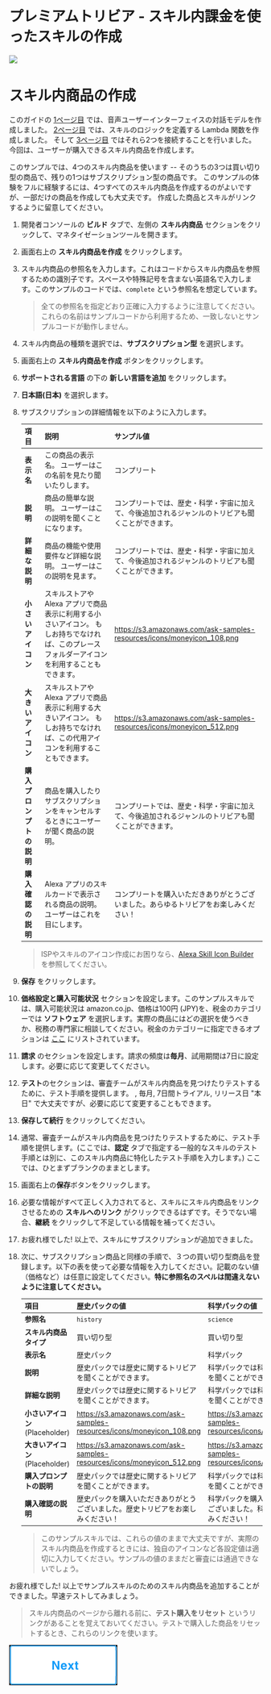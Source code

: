 # プレミアムトリビア - スキル内課金を使ったスキルの作成
<img src="https://m.media-amazon.com/images/G/01/mobile-apps/dex/alexa/alexa-skills-kit/tutorials/quiz-game/header._TTH_.png" />

# スキル内商品の作成

このガイドの [1ページ目](./voice-user-interface.md) では、音声ユーザーインターフェイスの対話モデルを作成しました。 [2ページ目](./lambda-function.md) では、スキルのロジックを定義する Lambda 関数を作成しました。 そして [3ページ目](./connect-vui-to-code.md) ではそれら2つを接続することを行いました。 今回は、ユーザーが購入できるスキル内商品を作成します。

このサンプルでは、4つのスキル内商品を使います -- そのうちの3つは買い切り型の商品で、残りの1つはサブスクリプション型の商品です。 このサンプルの体験をフルに経験するには、4つすべてのスキル内商品を作成するのがよいですが、一部だけの商品を作成しても大丈夫です。 作成した商品とスキルがリンクするように留意してください。

1. 開発者コンソールの **ビルド** タブで、左側の **スキル内商品** セクションをクリックして、マネタイゼーションツールを開きます。
2. 画面右上の **スキル内商品を作成** をクリックします。
3. スキル内商品の参照名を入力します。これはコードからスキル内商品を参照するための識別子です。スペースや特殊記号を含まない英語名で入力します。このサンプルのコードでは、`complete` という参照名を想定しています。
    > 全ての参照名を指定どおり正確に入力するように注意してください。これらの名前はサンプルコードから利用するため、一致しないとサンプルコードが動作しません。
4. スキル内商品の種類を選択では、**サブスクリプション型** を選択します。
5. 画面右上の **スキル内商品を作成** ボタンをクリックします。
6. **サポートされる言語** の下の **新しい言語を追加** をクリックします。
7. **日本語(日本)** を選択します。
8. サブスクリプションの詳細情報を以下のように入力します。
   
    項目|説明|サンプル値
    ---|----|--------
    **表示名**|この商品の表示名。 ユーザーはこの名前を見たり聞いたりします。| コンプリート|
    **説明**| 商品の簡単な説明。 ユーザーはこの説明を聞くことになります。| コンプリートでは、歴史・科学・宇宙に加えて、今後追加されるジャンルのトリビアも聞くことができます。|
    **詳細な説明**| 商品の機能や使用要件など詳細な説明。 ユーザーはこの説明を見ます。| コンプリートでは、歴史・科学・宇宙に加えて、今後追加されるジャンルのトリビアも聞くことができます。|
    **小さいアイコン**| スキルストアや Alexa アプリで商品表示に利用する小さいアイコン。  もしお持ちでなければ、このプレースフォルダーアイコンを利用することもできます。| https://s3.amazonaws.com/ask-samples-resources/icons/moneyicon_108.png|
    **大きいアイコン**| スキルストアや Alexa アプリで商品表示に利用する大きいアイコン。 もしお持ちでなければ、この代用アイコンを利用することもできます。| https://s3.amazonaws.com/ask-samples-resources/icons/moneyicon_512.png|
    **購入プロンプトの説明**| 商品を購入したりサブスクリプションをキャンセルするときにユーザーが聞く商品の説明。| コンプリートでは、歴史・科学・宇宙に加えて、今後追加されるジャンルのトリビアも聞くことができます。|
    **購入確認の説明**| Alexa アプリのスキルカードで表示される商品の説明。ユーザーはこれを目にします。| コンプリートを購入いただきありがとうございました。あらゆるトリビアをお楽しみください！|
    > ISPやスキルのアイコン作成にお困りなら、[Alexa Skill Icon Builder](https://developer.amazon.com/docs/tools/icon-builder.html) を参照してください。

9. **保存** をクリックします。
10. **価格設定と購入可能状況** セクションを設定します。このサンプルスキルでは、購入可能状況は amazon.co.jp、価格は100円 (JPY)を、税金のカテゴリーでは **ソフトウェア** を選択します。実際の商品にはどの選択を使うべきか、税務の専門家に相談してください。税金のカテゴリーに指定できるオプションは [ここ](https://developer.amazon.com/docs/in-skill-purchase/create-isp-dev-console.html#tax-category) にリストされています。
11. **請求** のセクションを設定します。請求の頻度は**毎月**、試用期間は7日に設定します。必要に応じて変更してください。
12. **テスト**のセクションは、審査チームがスキル内商品を見つけたりテストするために、テスト手順を提供します。
, 毎月, 7日間トライアル, リリース日 "本日" で大丈夫ですが、必要に応じて変更することもできます。
13. **保存して続行** をクリックしてください。
14. 通常、審査チームがスキル内商品を見つけたりテストするために、テスト手順を提供します。(ここでは、**認定** タブで指定する一般的なスキルのテスト手順とは別に、このスキル内商品に特化したテスト手順を入力します。) ここでは、ひとまずブランクのままとします。
15. 画面右上の**保存**ボタンをクリックします。
16. 必要な情報がすべて正しく入力されてると、スキルにスキル内商品をリンクさせるための **スキルへのリンク** がクリックできるはずです。そうでない場合、**継続** をクリックして不足している情報を補ってください。
17. お疲れ様でした! 以上で、スキルにサブスクリプションが追加できました。
18. 次に、サブスクリプション商品と同様の手順で、３つの買い切り型商品を登録します。以下の表を使って必要な情報を入力してください。記載のない値（価格など）は任意に設定してください。**特に参照名のスペルは間違えないように注意してください。**

    項目|歴史パックの値|科学パックの値|宇宙パックの値
    -----|---|----|----
    **参照名**| `history` | `science` |  `space`
    **スキル内商品タイプ** | 買い切り型 | 買い切り型 | 買い切り型
    **表示名**| 歴史パック | 科学パック | 宇宙パック
    **説明** | 歴史パックでは歴史に関するトリビアを聞くことができます。| 科学パックでは科学に関するトリビアを聞くことができます。| 宇宙パックでは宇宙に関するトリビアを聞くことができます。
    **詳細な説明**| 歴史パックでは歴史に関するトリビアを聞くことができます。 | 科学パックでは科学に関するトリビアを聞くことができます。 | 宇宙パックでは宇宙に関するトリビアを聞くことができます。
    **小さいアイコン** (Placeholder)| https://s3.amazonaws.com/ask-samples-resources/icons/moneyicon_108.png | https://s3.amazonaws.com/ask-samples-resources/icons/moneyicon_108.png | https://s3.amazonaws.com/ask-samples-resources/icons/moneyicon_108.png 
    **大きいアイコン** (Placeholder) | https://s3.amazonaws.com/ask-samples-resources/icons/moneyicon_512.png | https://s3.amazonaws.com/ask-samples-resources/icons/moneyicon_512.png | https://s3.amazonaws.com/ask-samples-resources/icons/moneyicon_512.png
    **購入プロンプトの説明**| 歴史パックでは歴史に関するトリビアを聞くことができます。 | 科学パックでは科学に関するトリビアを聞くことができます。 | 宇宙パックでは宇宙に関するトリビアを聞くことができます。
    **購入確認の説明**| 歴史パックを購入いただきありがとうございました。歴史トリビアをお楽しみください！ | 科学パックを購入いただきありがとうございました。科学トリビアをお楽しみください！ | 宇宙パックを購入いただきありがとうございました。宇宙トリビアをお楽しみください！

    > このサンプルスキルでは、これらの値のままで大丈夫ですが、実際のスキル内商品を作成するときには、独自のアイコンなど各設定値は適切に入力してください。サンプルの値のままだと審査には通過できないでしょう。

お疲れ様でした!  以上でサンプルスキルのためのスキル内商品を追加することができました。早速テストしてみましょう。

> スキル内商品のページから離れる前に、**テスト購入をリセット** というリンクがあることを覚えておいてください。テストで購入した商品をリセットするとき、これらのリンクを使います。

[![Next](./next.png)](./4-testing.md)
